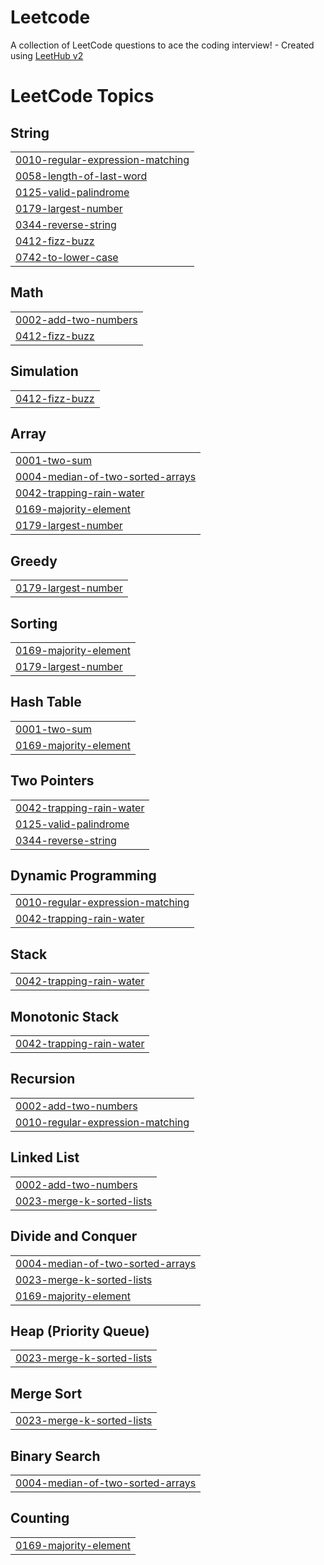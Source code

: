 # Leetcode
A collection of LeetCode questions to ace the coding interview! - Created using [LeetHub v2](https://github.com/arunbhardwaj/LeetHub-2.0)

<!---LeetCode Topics Start-->
# LeetCode Topics
## String
|  |
| ------- |
| [0010-regular-expression-matching](https://github.com/srigayathri777/Leetcode/tree/master/0010-regular-expression-matching) |
| [0058-length-of-last-word](https://github.com/srigayathri777/Leetcode/tree/master/0058-length-of-last-word) |
| [0125-valid-palindrome](https://github.com/srigayathri777/Leetcode/tree/master/0125-valid-palindrome) |
| [0179-largest-number](https://github.com/srigayathri777/Leetcode/tree/master/0179-largest-number) |
| [0344-reverse-string](https://github.com/srigayathri777/Leetcode/tree/master/0344-reverse-string) |
| [0412-fizz-buzz](https://github.com/srigayathri777/Leetcode/tree/master/0412-fizz-buzz) |
| [0742-to-lower-case](https://github.com/srigayathri777/Leetcode/tree/master/0742-to-lower-case) |
## Math
|  |
| ------- |
| [0002-add-two-numbers](https://github.com/srigayathri777/Leetcode/tree/master/0002-add-two-numbers) |
| [0412-fizz-buzz](https://github.com/srigayathri777/Leetcode/tree/master/0412-fizz-buzz) |
## Simulation
|  |
| ------- |
| [0412-fizz-buzz](https://github.com/srigayathri777/Leetcode/tree/master/0412-fizz-buzz) |
## Array
|  |
| ------- |
| [0001-two-sum](https://github.com/srigayathri777/Leetcode/tree/master/0001-two-sum) |
| [0004-median-of-two-sorted-arrays](https://github.com/srigayathri777/Leetcode/tree/master/0004-median-of-two-sorted-arrays) |
| [0042-trapping-rain-water](https://github.com/srigayathri777/Leetcode/tree/master/0042-trapping-rain-water) |
| [0169-majority-element](https://github.com/srigayathri777/Leetcode/tree/master/0169-majority-element) |
| [0179-largest-number](https://github.com/srigayathri777/Leetcode/tree/master/0179-largest-number) |
## Greedy
|  |
| ------- |
| [0179-largest-number](https://github.com/srigayathri777/Leetcode/tree/master/0179-largest-number) |
## Sorting
|  |
| ------- |
| [0169-majority-element](https://github.com/srigayathri777/Leetcode/tree/master/0169-majority-element) |
| [0179-largest-number](https://github.com/srigayathri777/Leetcode/tree/master/0179-largest-number) |
## Hash Table
|  |
| ------- |
| [0001-two-sum](https://github.com/srigayathri777/Leetcode/tree/master/0001-two-sum) |
| [0169-majority-element](https://github.com/srigayathri777/Leetcode/tree/master/0169-majority-element) |
## Two Pointers
|  |
| ------- |
| [0042-trapping-rain-water](https://github.com/srigayathri777/Leetcode/tree/master/0042-trapping-rain-water) |
| [0125-valid-palindrome](https://github.com/srigayathri777/Leetcode/tree/master/0125-valid-palindrome) |
| [0344-reverse-string](https://github.com/srigayathri777/Leetcode/tree/master/0344-reverse-string) |
## Dynamic Programming
|  |
| ------- |
| [0010-regular-expression-matching](https://github.com/srigayathri777/Leetcode/tree/master/0010-regular-expression-matching) |
| [0042-trapping-rain-water](https://github.com/srigayathri777/Leetcode/tree/master/0042-trapping-rain-water) |
## Stack
|  |
| ------- |
| [0042-trapping-rain-water](https://github.com/srigayathri777/Leetcode/tree/master/0042-trapping-rain-water) |
## Monotonic Stack
|  |
| ------- |
| [0042-trapping-rain-water](https://github.com/srigayathri777/Leetcode/tree/master/0042-trapping-rain-water) |
## Recursion
|  |
| ------- |
| [0002-add-two-numbers](https://github.com/srigayathri777/Leetcode/tree/master/0002-add-two-numbers) |
| [0010-regular-expression-matching](https://github.com/srigayathri777/Leetcode/tree/master/0010-regular-expression-matching) |
## Linked List
|  |
| ------- |
| [0002-add-two-numbers](https://github.com/srigayathri777/Leetcode/tree/master/0002-add-two-numbers) |
| [0023-merge-k-sorted-lists](https://github.com/srigayathri777/Leetcode/tree/master/0023-merge-k-sorted-lists) |
## Divide and Conquer
|  |
| ------- |
| [0004-median-of-two-sorted-arrays](https://github.com/srigayathri777/Leetcode/tree/master/0004-median-of-two-sorted-arrays) |
| [0023-merge-k-sorted-lists](https://github.com/srigayathri777/Leetcode/tree/master/0023-merge-k-sorted-lists) |
| [0169-majority-element](https://github.com/srigayathri777/Leetcode/tree/master/0169-majority-element) |
## Heap (Priority Queue)
|  |
| ------- |
| [0023-merge-k-sorted-lists](https://github.com/srigayathri777/Leetcode/tree/master/0023-merge-k-sorted-lists) |
## Merge Sort
|  |
| ------- |
| [0023-merge-k-sorted-lists](https://github.com/srigayathri777/Leetcode/tree/master/0023-merge-k-sorted-lists) |
## Binary Search
|  |
| ------- |
| [0004-median-of-two-sorted-arrays](https://github.com/srigayathri777/Leetcode/tree/master/0004-median-of-two-sorted-arrays) |
## Counting
|  |
| ------- |
| [0169-majority-element](https://github.com/srigayathri777/Leetcode/tree/master/0169-majority-element) |
<!---LeetCode Topics End-->